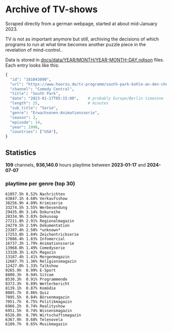 # Archive of TV-shows

Scraped directly from a german webpage, started at about mid-January 2023.

TV is not as important anymore but still, archiving the decisions of which programs to run at what time
becomes another puzzle piece in the revelation of mind-control.. 

Data is stored in [docs/data/YEAR/MONTH/YEAR-MONTH-DAY.ndjson](docs/data/) files. 
Each entry looks like this:

```python
{
  "id": "181043890", 
  "url": "https://www.hoerzu.de/tv-programm/south-park-kohle-an-den-chefkoch/bid_181043890/", 
  "channel": "Comedy Central", 
  "title": "South Park", 
  "date": "2023-01-17T05:15:00",    # probably Europe/Berlin timezone 
  "length": 25,                     # minutes 
  "sub_title": "Serie", 
  "genre": "Erwachsenen-Animationsserie", 
  "season": 2, 
  "episode": 14, 
  "year": 1998, 
  "countries": ["USA"],
}
```

## Statistics

**109** channels, **936,140.0** hours playtime between **2023-01-17** and **2024-07-07**


### playtime per genre (top 30)

    61057.5h 6.52% Nachrichten
    43847.1h 4.68% Verkaufsshow
    38256.9h 4.09% Krimiserie
    33274.5h 3.55% Werbesendung
    29435.0h 3.14% Dokureihe
    28334.9h 3.03% Dokusoap
    27211.8h 2.91% Regionalmagazin
    24279.5h 2.59% Dokumentation
    23387.4h 2.50% *unknown*
    17253.8h 1.84% Zeichentrickserie
    17086.4h 1.83% Infomercial
    16737.3h 1.79% Animationsserie
    13968.0h 1.49% Comedyserie
    13320.3h 1.42% Magazin
    13187.4h 1.41% Morgenmagazin
    12687.7h 1.36% Religionsmagazin
    12427.0h 1.33% Talkshow
    9265.9h  0.99% E-Sport
    8800.3h  0.94% Sitcom
    8530.3h  0.91% Programmende
    8373.3h  0.89% Wetterbericht
    8139.1h  0.87% Komödie
    8085.7h  0.86% Quiz
    7895.5h  0.84% Börsenmagazin
    7051.7h  0.75% Politikmagazin
    6966.2h  0.74% Realityshow
    6951.5h  0.74% Wissensmagazin
    6526.0h  0.70% Wirtschaftsmagazin
    6367.9h  0.68% Telenovela
    6109.7h  0.65% Musikmagazin
